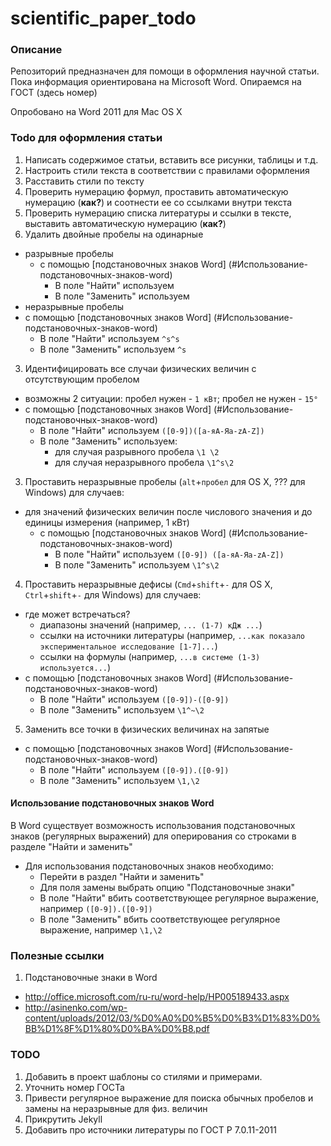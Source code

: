 scientific_paper_todo
=====================

### Описание

Репозиторий предназначен для помощи в оформления научной статьи. Пока информация ориентирована на Microsoft Word. Опираемся на ГОСТ (здесь номер)

Опробовано на Word 2011 для Mac OS X

### Todo для оформления статьи

1. Написать содержимое статьи, вставить все рисунки, таблицы и т.д.
1. Настроить стили текста в соответствии с правилами оформления
2. Расставить стили по тексту
2. Проверить нумерацию формул, проставить автоматическую нумерацию (**как?**) и соотнести ее со ссылками внутри текста
3. Проверить нумерацию списка литературы и ссылки в тексте, выставить автоматическую нумерацию (**как?**)
4. Удалить двойные пробелы на одинарные
  - разрывные пробелы
    - с помощью [подстановочных знаков Word] (#Использование-подстановочных-знаков-word)
      - В поле "Найти" используем `  `
      - В поле "Заменить" используем ` `
  - неразрывные пробелы
   - с помощью [подстановочных знаков Word] (#Использование-подстановочных-знаков-word)
      - В поле "Найти" используем `^s^s`
      - В поле "Заменить" используем `^s`
3. Идентифицировать все случаи физических величин с отсутствующим пробелом
  - возможны 2 ситуации: пробел нужен - `1 кВт`; пробел не нужен - `15°`
  - с помощью [подстановочных знаков Word] (#Использование-подстановочных-знаков-word)
    - В поле "Найти" используем `([0-9])([а-яА-Яa-zA-Z])`
    - В поле "Заменить" используем:
      - для случая разрывного пробела `\1 \2`
      - для случая неразрывного пробела `\1^s\2`
3. Проставить неразрывные пробелы (`alt`+`пробел` для OS X, ??? для Windows) для случаев:
  - для значений физических величин после числового значения и до единицы измерения (например, 1 кВт)
    - с помощью [подстановочных знаков Word] (#Использование-подстановочных-знаков-word)
      - В поле "Найти" используем `([0-9]) ([а-яА-Яa-zA-Z])`
      - В поле "Заменить" используем `\1^s\2`
4. Проставить неразрывные дефисы (`Сmd`+`shift`+`-` для OS X, `Сtrl`+`shift`+`-` для Windows) для случаев:
  - где может встречаться?
    - диапазоны значений (например, `... (1-7) кДж ...`)
    - ссылки на источники литературы (например, `...как показало экспериментальное исследование [1-7]...`)
    - ссылки на формулы (например, `...в системе (1-3) используется...`)
  - с помощью [подстановочных знаков Word] (#Использование-подстановочных-знаков-word)
    - В поле "Найти" используем `([0-9])-([0-9])`
    - В поле "Заменить" используем `\1^~\2`
5. Заменить все точки в физических величинах на запятые
  - с помощью [подстановочных знаков Word] (#Использование-подстановочных-знаков-word)
    - В поле "Найти" используем `([0-9]).([0-9])`
    - В поле "Заменить" используем `\1,\2`

#### Использование подстановочных знаков Word
В Word существует возможность использования подстановочных знаков (регулярных выражений) для оперирования со строками в разделе "Найти и заменить"
- Для использования подстановочных знаков необходимо:
  - Перейти в раздел "Найти и заменить"
  - Для поля замены выбрать опцию "Подстановочные знаки"
  - В поле "Найти" вбить соответствующее регулярное выражение, например `([0-9]).([0-9])`
  - В поле "Заменить" вбить соответствующее регулярное выражение, например `\1,\2`

### Полезные ссылки
1. Подстановочные знаки в Word
  - http://office.microsoft.com/ru-ru/word-help/HP005189433.aspx
  - http://asinenko.com/wp-content/uploads/2012/03/%D0%A0%D0%B5%D0%B3%D1%83%D0%BB%D1%8F%D1%80%D0%BA%D0%B8.pdf

### TODO
1. Добавить в проект шаблоны со стилями и примерами.
2. Уточнить номер ГОСТа
3. Привести регулярное выражение для поиска обычных пробелов и замены на неразрывные для физ. величин
4. Прикрутить Jekyll
5. Добавить про источники литературы по ГОСТ Р 7.0.11-2011
